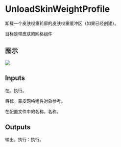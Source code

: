 # UnloadSkinWeightProfile

卸载一个皮肤权重轮廓的皮肤权重缓冲区（如果已经创建）。

目标是带皮肤的网格组件

## 图示

![]($-20221218-18272410.png)

## Inputs

在。执行。

目标。蒙皮网格组件对象参考。

在配置文件中的名称。名称。 

## Outputs

输出。执行：执行。
